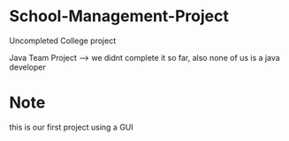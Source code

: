 # School-Management-Project
Uncompleted College project

Java Team Project --> we didnt complete it so far, also none of us is a java developer
# Note 
this is our first project using a GUI
